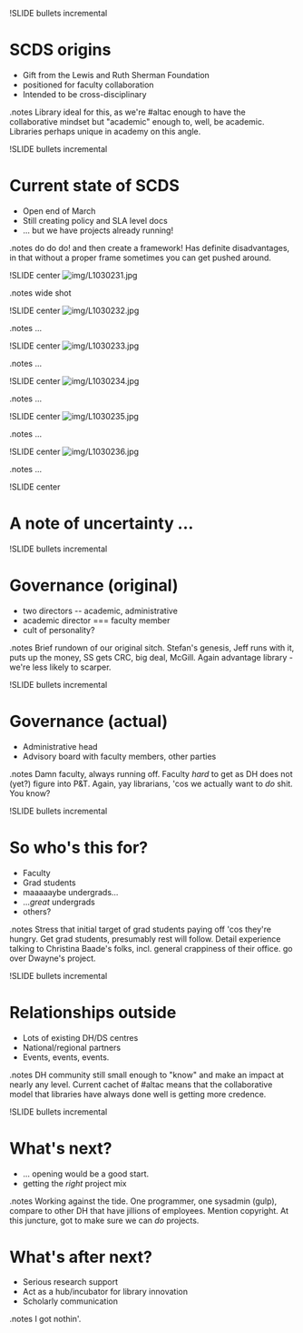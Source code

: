 !SLIDE bullets incremental
# SCDS origins #

* Gift from the Lewis and Ruth Sherman Foundation
* positioned for faculty collaboration
* Intended to be cross-disciplinary

.notes Library ideal for this, as we're #altac enough to have the collaborative
mindset but "academic" enough to, well, be academic. Libraries perhaps unique
in academy on this angle.

!SLIDE bullets incremental
# Current state of SCDS #

* Open end of March
* Still creating policy and SLA level docs
* ... but we have projects already running!

.notes do do do! and then create a framework! Has definite disadvantages, in that without a proper frame sometimes you can get pushed around.

!SLIDE center
![img/L1030231.jpg](img/L1030231.jpg)

.notes wide shot

!SLIDE center
![img/L1030232.jpg](img/L1030232.jp)

.notes ...

!SLIDE center
![img/L1030233.jpg](img/L1030233.jpg)

.notes ...

!SLIDE center
![img/L1030234.jpg](img/L1030234.jpg)

.notes ...

!SLIDE center
![img/L1030235.jpg](img/L1030235.jpg)

.notes ...

!SLIDE center
![img/L1030236.jpg](img/L1030236.jpg)

.notes ...

!SLIDE center
# A note of uncertainty ... #

!SLIDE bullets incremental
# Governance (original) #
* two directors -- academic, administrative
* academic director === faculty member
* cult of personality?

.notes Brief rundown of our original sitch. Stefan's genesis, Jeff runs with it, puts up the money, SS gets CRC, big deal, McGill. Again advantage library - we're less likely to scarper.

!SLIDE bullets incremental
# Governance (actual) #
* Administrative head
* Advisory board with faculty members, other parties

.notes Damn faculty, always running off. Faculty *hard* to get as DH does not (yet?) figure into P&T. Again, yay librarians, 'cos we actually want to *do* shit. You know?

!SLIDE bullets incremental
# So who's this for? #
* Faculty
* Grad students
* maaaaaybe undergrads...
* ...*great* undergrads 
* others?

.notes Stress that initial target of grad students paying off 'cos they're hungry. Get grad students, presumably rest will follow. Detail experience talking to Christina Baade's folks, incl. general crappiness of their office. go over Dwayne's project.

!SLIDE bullets incremental
# Relationships outside #
* Lots of existing DH/DS centres
* National/regional partners
* Events, events, events.

.notes DH community still small enough to "know" and make an impact at nearly any level. Current cachet of #altac means that the collaborative model that libraries have always done well is getting more credence.

!SLIDE bullets incremental
# What's next? #
* ... opening would be a good start.
* getting the *right* project mix

.notes Working against the tide. One programmer, one sysadmin (gulp), compare to other DH that have jillions of employees. Mention copyright. At this juncture, got to make sure we can *do* projects.

# What's after next? #
* Serious research support
* Act as a hub/incubator for library innovation
* Scholarly communication

.notes I got nothin'.



